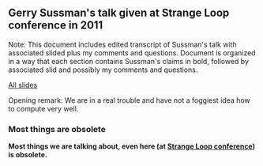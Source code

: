 
## Gerry Sussman's talk given at Strange Loop conference in 2011

Note: This document includes edited transcript of Sussman's talk with associated slided plus my comments and questions. Document is organized in a way that each section contains Sussman's claims in bold, followed by associated slid and possibly my comments and questions.  

[All slides](http://mcdonnell.mit.edu/sussman_slides.pdf)  

Opening remark: We are in a real trouble and have not a foggiest idea how to compute very well.  

### Most things are obsolete

**Most things we are talking about, even here (at [Strange Loop conference](https://www.thestrangeloop.com/about.html)) is obsolete.**




